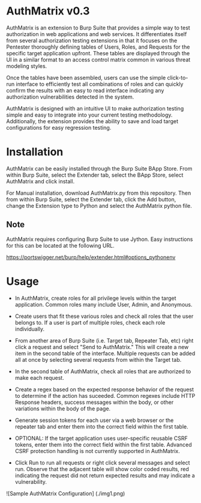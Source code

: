 # AuthMatrix v0.3

AuthMatrix is an extension to Burp Suite that provides a simple way to test authorization in web applications and web services.  It differentiates itself from several authorization testing extensions in that it focuses on the Pentester thoroughly defining tables of Users, Roles, and Requests for the specific target application upfront. These tables are displayed through the UI in a similar format to an access control matrix common in various threat modeling styles. 

Once the tables have been assembled, users can use the simple click-to-run interface to efficiently test all combinations of roles and can quickly confirm the results with an easy to read interface indicating any authorization vulnerabilities detected in the system.  

AuthMatrix is designed with an intuitive UI to make authorization testing simple and easy to integrate into your current testing methodology. Additionally, the extension provides the ability to save and load target configurations for easy regression testing. 

# Installation

AuthMatrix can be easily installed through the Burp Suite BApp Store. From within Burp Suite, select the Extender tab, select the BApp Store, select AuthMatrix and click install.

For Manual installation, download AuthMatrix.py from this repository.  Then from within Burp Suite, select the Extender tab, click the Add button, change the Extension type to Python and select the AuthMatrix python file.

## Note

AuthMatrix requires configuring Burp Suite to use Jython.  Easy instructions for this can be located at the following URL.

https://portswigger.net/burp/help/extender.html#options_pythonenv

# Usage

* In AuthMatrix, create roles for all privilege levels within the target application.  Common roles many include User, Admin, and Anonymous.

* Create users that fit these various roles and check all roles that the user belongs to.  If a user is part of multiple roles, check each role individually.

* From another area of Burp Suite (i.e. Target tab, Repeater Tab, etc) right click a request and select "Send to AuthMatrix." This will create a new item in the second table of the interface.  Multiple requests can be added all at once by selecting several requests from within the Target tab.

* In the second table of AuthMatrix, check all roles that are authorized to make each request.

* Create a regex based on the expected response behavior of the request to determine if the action has suceeded. Common regexes include HTTP Response headers, success messages within the body, or other variations within the body of the page.

* Generate session tokens for each user via a web browser or the repeater tab and enter them into the correct field within the first table.

* OPTIONAL: If the target application uses user-specific reusable CSRF tokens, enter them into the correct field within the first table. Advanced CSRF protection handling is not currently supported in AuthMatrix.

* Click Run to run all requests or right click several messages and select run.  Observe that the adjacent table will show color coded results, red indicating the request did not return expected results and may indicate a vulnerability.

![Sample AuthMatrix Configuration]
(./img1.png)

